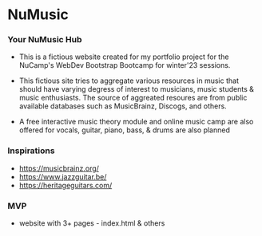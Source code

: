 # NuMusic

### Your NuMusic Hub

- This is a fictious website created for my portfolio project for the NuCamp's WebDev Bootstrap Bootcamp for winter'23 sessions.

- This fictious site tries to aggregate various resources in music that should have varying degress of interest to musicians, music students & music enthusiasts.  The source of aggreated resoures are from public available databases such as MusicBrainz, Discogs, and others.

- A free interactive music theory module and online music camp are also offered for vocals, guitar, piano, bass, & drums are also planned

### Inspirations

- <https://musicbrainz.org/>
- <https://www.jazzguitar.be/>
- <https://heritageguitars.com/>

### MVP

- website with 3+ pages - index.html & others
